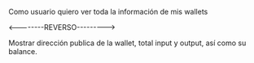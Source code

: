 Como usuario quiero ver toda la información
de mis wallets

<--------REVERSO--------->

Mostrar dirección publica de la wallet,
total input y output, así como su balance.
